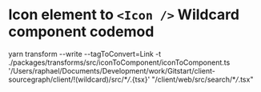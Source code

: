 # Icon element to `<Icon />` Wildcard component codemod

yarn transform --write --tagToConvert=Link -t ./packages/transforms/src/iconToComponent/iconToComponent.ts '/Users/raphael/Documents/Development/work/Gitstart/client-sourcegraph/client/!(wildcard)/src/\*_/_.{tsx}'
"/client/web/src/search/\*_/_.tsx"
